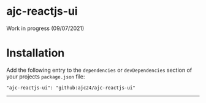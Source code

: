 # ajc-reactjs-ui

Work in progress (09/07/2021) 

# Installation

Add the following entry to the `dependencies` or `devDependencies` section of your projects `package.json` file:

```
"ajc-reactjs-ui": "github:ajc24/ajc-reactjs-ui"
```

---
